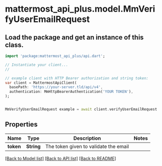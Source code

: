 # mattermost_api_plus.model.MmVerifyUserEmailRequest

## Load the package and get an instance of this class.
```dart
import 'package:mattermost_api_plus/api.dart';

// Instantiate your client...
//

// example client with HTTP Bearer authorization and string token:
var client = MattermostApiClient(
  basePath: 'https://your-server.tld/api/v4',
  authentication: MmHttpBearerAuthentication('YOUR TOKEN'),
);


MmVerifyUserEmailRequest example = await client.verifyUserEmailRequest.FUNCTION_THAT_RETURNS_THIS_CLASS();

```

## Properties
Name | Type | Description | Notes
------------ | ------------- | ------------- | -------------
**token** | **String** | The token given to validate the email | 

[[Back to Model list]](../GENERATED_README.md#documentation-for-models) [[Back to API list]](../GENERATED_README.md#documentation-for-api-endpoints) [[Back to README]](../GENERATED_README.md)



